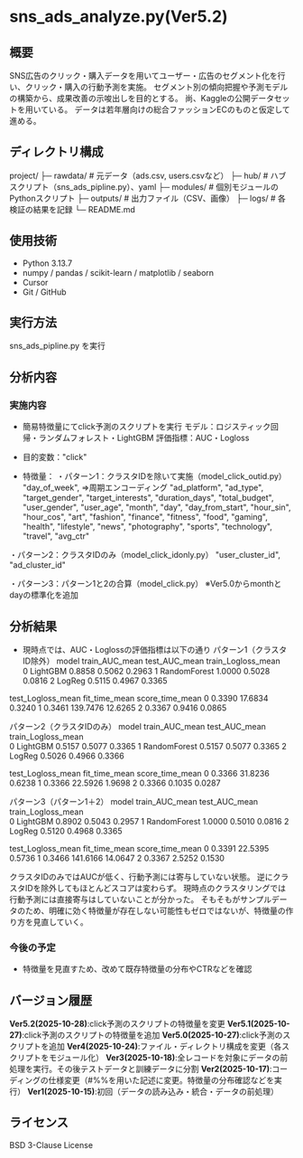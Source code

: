 # sns_ads_analyze.py(Ver5.2)

## 概要
SNS広告のクリック・購入データを用いてユーザー・広告のセグメント化を行い、クリック・購入の行動予測を実施。
セグメント別の傾向把握や予測モデルの構築から、成果改善の示唆出しを目的とする。
尚、Kaggleの公開データセットを用いている。
データは若年層向けの総合ファッションECのものと仮定して進める。

## ディレクトリ構成
project/
├─ rawdata/ # 元データ（ads.csv, users.csvなど）
├─ hub/ # ハブスクリプト（sns_ads_pipline.py）、yaml
├─ modules/ # 個別モジュールのPythonスクリプト
├─ outputs/ # 出力ファイル（CSV、画像）
├─ logs/ # 各検証の結果を記録
└─ README.md

## 使用技術
- Python 3.13.7
- numpy / pandas / scikit-learn / matplotlib / seaborn
- Cursor
- Git / GitHub

## 実行方法
sns_ads_pipline.py を実行

## 分析内容
### 実施内容
- 簡易特徴量にてclick予測のスクリプトを実行
    モデル：ロジスティック回帰・ランダムフォレスト・LightGBM
    評価指標：AUC・Logloss

- 目的変数："click"
- 特徴量：
・パターン1：クラスタIDを除いて実施（model_click_outid.py）
"day_of_week", ⇒周期エンコーディング
"ad_platform",
"ad_type",
"target_gender",
"target_interests",
"duration_days",
"total_budget",
"user_gender",
"user_age",
"month",
"day",
"day_from_start",
"hour_sin",
"hour_cos",
"art",
"fashion",
"finance",
"fitness",
"food",
"gaming",
"health",
"lifestyle",
"news",
"photography",
"sports",
"technology",
"travel",
"avg_ctr"

・パターン2：クラスタIDのみ（model_click_idonly.py）
"user_cluster_id",
"ad_cluster_id"

・パターン3：パターン1と2の合算（model_click.py）
※Ver5.0からmonthとdayの標準化を追加


## 分析結果
- 現時点では、AUC・Loglossの評価指標は以下の通り
パターン1（クラスタID除外）
model  train_AUC_mean  test_AUC_mean  train_Logloss_mean  \
0      LightGBM          0.8858         0.5062              0.2963
1  RandomForest          1.0000         0.5028              0.0816
2        LogReg          0.5115         0.4967              0.3365

test_Logloss_mean  fit_time_mean  score_time_mean
0             0.3390        17.6834           0.3240
1             0.3461       139.7476          12.6265
2             0.3367         0.9416           0.0865

パターン2（クラスタIDのみ）
model  train_AUC_mean  test_AUC_mean  train_Logloss_mean  \
0      LightGBM          0.5157         0.5077              0.3365
1  RandomForest          0.5157         0.5077              0.3365
2        LogReg          0.5026         0.4966              0.3366

test_Logloss_mean  fit_time_mean  score_time_mean
0             0.3366        31.8236           0.6238
1             0.3366        22.5926           1.9698
2             0.3366         0.1035           0.0287

パターン3（パターン1＋2）
model  train_AUC_mean  test_AUC_mean  train_Logloss_mean  \
0      LightGBM          0.8902         0.5043              0.2957
1  RandomForest          1.0000         0.5010              0.0816
2        LogReg          0.5120         0.4968              0.3365

test_Logloss_mean  fit_time_mean  score_time_mean
0             0.3391        22.5395           0.5736
1             0.3466       141.6166          14.0647
2             0.3367         2.5252           0.1530



クラスタIDのみではAUCが低く、行動予測には寄与していない状態。
逆にクラスタIDを除外してもほとんどスコアは変わらず。
現時点のクラスタリングでは行動予測には直接寄与はしていないことが分かった。
そもそもがサンプルデータのため、明確に効く特徴量が存在しない可能性もゼロではないが、特徴量の作り方を見直していく。

### 今後の予定
- 特徴量を見直すため、改めて既存特徴量の分布やCTRなどを確認

## バージョン履歴
**Ver5.2(2025-10-28)**:click予測のスクリプトの特徴量を変更
**Ver5.1(2025-10-27)**:click予測のスクリプトの特徴量を追加
**Ver5.0(2025-10-27)**:click予測のスクリプトを追加
**Ver4(2025-10-24)**:ファイル・ディレクトリ構成を変更（各スクリプトをモジュール化）
**Ver3(2025-10-18)**:全レコードを対象にデータの前処理を実行。その後テストデータと訓練データに分割
**Ver2(2025-10-17)**:コーディングの仕様変更（#%%を用いた記述に変更。特徴量の分布確認などを実行）
**Ver1(2025-10-15)**:初回（データの読み込み・統合・データの前処理）

## ライセンス
BSD 3-Clause License